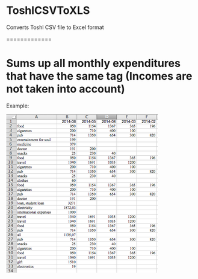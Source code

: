 ToshlCSVToXLS
=============

Converts Toshl CSV file to Excel format

=============

Sums up all monthly expenditures that have the same tag (Incomes are not taken into account)
=============

Example:

![example](https://raw.githubusercontent.com/rememmber/ToshlCSVToXLS/master/example/xml_example.png)
